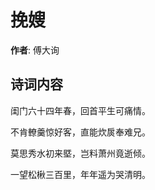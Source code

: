 # 挽嫂

**作者**: 傅大询

## 诗词内容

闺门六十四年春，回首平生可痛情。

不肯轑羹惊好客，直能炊扊奉难兄。

莫思秀水初来塈，岂料萧州竟逝倾。

一望松楸三百里，年年遥为哭清明。

